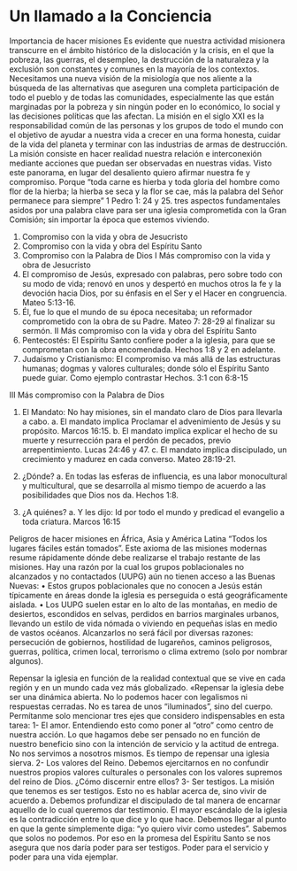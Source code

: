 # Un llamado a la Conciencia

Importancia de hacer misiones
Es evidente que nuestra actividad misionera transcurre en el ámbito histórico de la dislocación y la crisis, en el que la pobreza, las guerras, el desempleo, la destrucción de la naturaleza y la exclusión son constantes y comunes en la mayoría de los contextos. Necesitamos una nueva visión de la misiología que nos aliente a la búsqueda de las alternativas que aseguren una completa participación de todo el pueblo y de todas las comunidades, especialmente las que están marginadas por la pobreza y sin ningún poder en lo económico, lo social y las decisiones políticas que las afectan.
La misión en el siglo XXI es la responsabilidad común de las personas y los grupos de todo el mundo con el objetivo de ayudar a nuestra vida a crecer en una forma honesta, cuidar de la vida del planeta y terminar con las industrias de armas de destrucción.
La misión consiste en hacer realidad nuestra relación e interconexión mediante acciones que puedan ser observadas en nuestras vidas. Visto este panorama, en lugar del desaliento quiero afirmar nuestra fe y compromiso.
Porque “toda carne es hierba y toda gloria del hombre como flor de la hierba; la hierba se seca y la flor se cae, más la palabra del Señor permanece para siempre” 1 Pedro 1: 24 y 25.
tres aspectos fundamentales asidos por una palabra clave para ser una iglesia comprometida con la Gran Comisión; sin importar la época que estemos viviendo.

1. Compromiso con la vida y obra de Jesucristo
2. Compromiso con la vida y obra del Espíritu Santo
3. Compromiso con la Palabra de Dios
I Más compromiso con la vida y obra de Jesucristo
1. El compromiso de Jesús, expresado con palabras, pero sobre todo con su modo de vida; renovó en unos y despertó en muchos otros la fe y la devoción hacia Dios, por su énfasis en el Ser y el Hacer en congruencia. Mateo 5:13-16.
2. Él, fue lo que el mundo de su época necesitaba; un reformador comprometido con la obra de su Padre. Mateo 7: 28-29 al finalizar su sermón.
II Más compromiso con la vida y obra del Espíritu Santo
1. Pentecostés: El Espíritu Santo confiere poder a la iglesia, para que se comprometan con la obra encomendada. Hechos 1:8 y 2 en adelante.
2. Judaísmo y Cristianismo: El compromiso va más allá de las estructuras humanas; dogmas y valores culturales; donde sólo el Espíritu Santo puede guiar. Como ejemplo contrastar Hechos. 3:1 con 6:8-15

III Más compromiso con la Palabra de Dios
1. El Mandato: No hay misiones, sin el mandato claro de Dios para llevarla a cabo.
a. El mandato implica Proclamar el advenimiento de Jesús y su propósito. Marcos 16:15.
b. El mandato implica explicar el hecho de su muerte y resurrección para el perdón de pecados, previo arrepentimiento. Lucas 24:46 y 47.
c. El mandato implica discipulado, un crecimiento y madurez en cada converso. Mateo 28:19-21.

2. ¿Dónde?
a. En todas las esferas de influencia, es una labor monocultural y multicultural, que se desarrolla al mismo tiempo de acuerdo a las posibilidades que Dios nos da. Hechos 1:8.
 
3. ¿A quiénes?
a. Y les dijo: Id por todo el mundo y predicad el evangelio a toda criatura. Marcos 16:15

Peligros de hacer misiones en África, Asia y América Latina
“Todos los lugares fáciles están tomados”. Este axioma de las misiones modernas resume rápidamente dónde debe realizarse el trabajo restante de las misiones. Hay una razón por la cual los grupos poblacionales no alcanzados y no contactados (UUPG) aún no tienen acceso a las Buenas Nuevas:
•	Estos grupos poblacionales que no conocen a Jesús están típicamente en áreas donde la iglesia es perseguida o está geográficamente aislada.
•	Los UUPG suelen estar en lo alto de las montañas, en medio de desiertos, escondidos en selvas, perdidos en barrios marginales urbanos, llevando un estilo de vida nómada o viviendo en pequeñas islas en medio de vastos océanos.
Alcanzarlos no será fácil por diversas razones: persecución de gobiernos, hostilidad de lugareños, caminos peligrosos, guerras, política, crimen local, terrorismo o clima extremo (solo por nombrar algunos).

Repensar la iglesia en función de la realidad contextual que se vive en cada región y en un mundo cada vez más globalizado. «Repensar la iglesia debe ser una dinámica abierta. No lo podemos hacer con legalismos ni respuestas cerradas. No es tarea de unos “iluminados”, sino del cuerpo. Permítanme solo mencionar tres ejes que considero indispensables en esta tarea:
1- El amor. Entendiendo esto como poner al “otro” como centro de nuestra acción. Lo que hagamos debe ser pensado no en función de nuestro beneficio sino con la intención de servicio y la actitud de entrega. No nos servimos a nosotros mismos. Es tiempo de repensar una iglesia sierva.
2- Los valores del Reino. Debemos ejercitarnos en no confundir nuestros propios valores culturales o personales con los valores supremos del reino de Dios. ¿Cómo discernir entre ellos?
3- Ser testigos. La misión que tenemos es ser testigos. Esto no es hablar acerca de, sino vivir de acuerdo a. Debemos profundizar el discipulado de tal manera de encarnar aquello de lo cual queremos dar testimonio. El mayor escándalo de la iglesia es la contradicción entre lo que dice y lo que hace. Debemos llegar al punto en que la gente simplemente diga: “yo quiero vivir como ustedes”. Sabemos que solos no podemos. Por eso en la promesa del Espíritu Santo se nos asegura que nos daría poder para ser testigos. Poder para el servicio y poder para una vida ejemplar.
